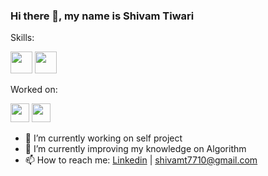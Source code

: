 ### Hi there 👋, my name is Shivam Tiwari

Skills:

<img src='https://img.shields.io/badge/Java-ED8B00?style=for-the-badge&logo=java&logoColor=white' height='35'/> <img src='https://img.shields.io/badge/MySQL-00000F?style=for-the-badge&logo=mysql&logoColor=white' height='35' />

Worked on:

<img src='https://img.shields.io/badge/Android-3DDC84?style=for-the-badge&logo=android&logoColor=white' height='30'/> <img src='https://img.shields.io/badge/-UltraSonic%20Sensor-3DDC84?style=for-the-badge&logo=ultrasonic&logoColor=yellow' height='30'/>


- 🔭 I’m currently working on self project
- 🌱 I’m currently improving my knowledge on Algorithm 
- 📫 How to reach me: [Linkedin](https://www.linkedin.com/in/shivam-tiwari-b92163173/) | [shivamt7710@gmail.com]()

